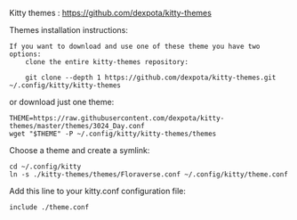 Kitty themes :
https://github.com/dexpota/kitty-themes


Themes installation instructions:

    If you want to download and use one of these theme you have two options:
        clone the entire kitty-themes repository:

        git clone --depth 1 https://github.com/dexpota/kitty-themes.git ~/.config/kitty/kitty-themes

or download just one theme:

    THEME=https://raw.githubusercontent.com/dexpota/kitty-themes/master/themes/3024_Day.conf
    wget "$THEME" -P ~/.config/kitty/kitty-themes/themes

Choose a theme and create a symlink:

    cd ~/.config/kitty
    ln -s ./kitty-themes/themes/Floraverse.conf ~/.config/kitty/theme.conf

Add this line to your kitty.conf configuration file:
    
    include ./theme.conf


